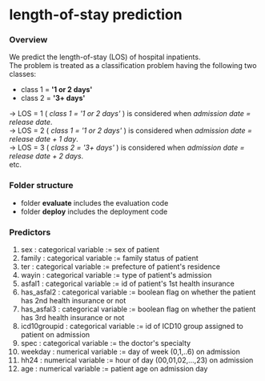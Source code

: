 # length-of-stay prediction
### Overview
We predict the length-of-stay (LOS) of hospital inpatients.<br>
The problem is treated as a classification problem having the following two classes:<br>
- class 1 = **'1 or 2 days'**<br>
- class 2 = **'3+ days'**<br>

&rarr; LOS = 1 ( _class 1 = '1 or 2 days'_ ) is considered when _admission date = release date_.<br>
&rarr; LOS = 2 ( _class 1 = '1 or 2 days'_ ) is considered when _admission date = release date + 1 day_.<br>
&rarr; LOS = 3 ( _class 2 = '3+ days'_ ) is considered when _admission date = release date + 2 days_.<br>
etc.

### Folder structure
- folder **evaluate** includes the evaluation code
- folder **deploy** includes the deployment code

### Predictors
1. sex : categorical variable := sex of patient
1. family : categorical variable := family status of patient
1. ter : categorical variable := prefecture of patient's residence
1. wayin : categorical variable := type of patient's admission
1. asfal1 : categorical variable := id of patient's 1st health insurance
1. has_asfal2 : categorical variable := boolean flag on whether the patient has 2nd health insurance or not
1. has_asfal3 : categorical variable := boolean flag on whether the patient has 3rd health insurance or not
1. icd10groupid : categorical variable := id of ICD10 group assigned to patient on admission
1. spec : categorical variable := the doctor's specialty
1. weekday : numerical variable := day of week (0,1,..6) on admission
1. hh24 : numerical variable := hour of day (00,01,02,...,23) on admission
1. age : numerical variable := patient age on admission day
